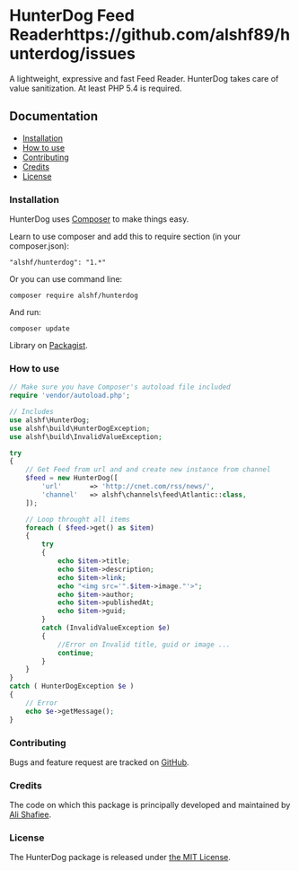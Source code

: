 # HunterDog Feed Readerhttps://github.com/alshf89/hunterdog/issues

A lightweight, expressive and fast Feed Reader. HunterDog takes care of value sanitization. At least PHP 5.4 is required.

## Documentation

 - [Installation](#installation)
 - [How to use](#how-to-use)
 - [Contributing](#contributing)
 - [Credits](#credits)
 - [License](#license)

### Installation

HunterDog uses [Composer](http://getcomposer.org/doc/00-intro.md#installation-nix) to make things easy.

Learn to use composer and add this to require section (in your composer.json):

    "alshf/hunterdog": "1.*"

Or you can use command line:
	
	composer require alshf/hunterdog

And run:

    composer update

Library on [Packagist](https://packagist.org/packages/usmanhalalit/pixie).

### How to use

```PHP
// Make sure you have Composer's autoload file included
require 'vendor/autoload.php';

// Includes
use alshf\HunterDog;
use alshf\build\HunterDogException;
use alshf\build\InvalidValueException;

try 
{	
	// Get Feed from url and and create new instance from channel
	$feed = new HunterDog([
		'url' 		=> 'http://cnet.com/rss/news/',
		'channel' 	=> alshf\channels\feed\Atlantic::class,
	]);

	// Loop throught all items
	foreach ( $feed->get() as $item) 
	{
		try 
		{	
			echo $item->title;
			echo $item->description;
			echo $item->link;
			echo "<img src='".$item->image."'>";
			echo $item->author;
			echo $item->publishedAt;
			echo $item->guid;
		} 
		catch (InvalidValueException $e) 
		{
			//Error on Invalid title, guid or image ...
			continue;
		}
	}
} 
catch ( HunterDogException $e ) 
{	
	// Error
	echo $e->getMessage();
}
```
### Contributing

Bugs and feature request are tracked on [GitHub](https://github.com/alshf89/hunterdog/issues).

### Credits

The code on which this package is principally developed and maintained by [Ali Shafiee](https://github.com/alshf89).

### License

The HunterDog package is released under [the MIT License](LICENSE).